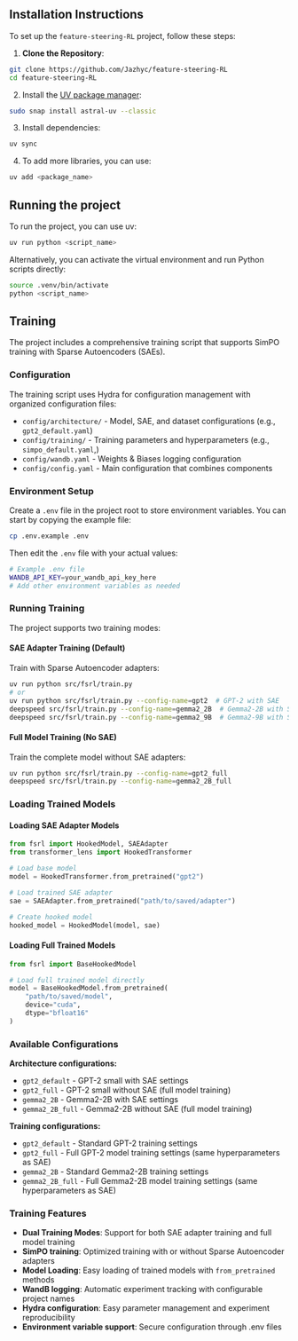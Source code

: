 ## Installation Instructions

To set up the `feature-steering-RL` project, follow these steps:

1. **Clone the Repository**:
```bash
git clone https://github.com/Jazhyc/feature-steering-RL
cd feature-steering-RL
```

2. Install the [UV package manager](https://docs.astral.sh/uv/getting-started/installation/):
```bash
sudo snap install astral-uv --classic
```

3. Install dependencies:
```bash
uv sync
```
4. To add more libraries, you can use:
```bash
uv add <package_name>
```

## Running the project

To run the project, you can use uv:
```bash
uv run python <script_name>
```

Alternatively, you can activate the virtual environment and run Python scripts directly:
```bash
source .venv/bin/activate
python <script_name>
```

## Training

The project includes a comprehensive training script that supports SimPO training with Sparse Autoencoders (SAEs).

### Configuration

The training script uses Hydra for configuration management with organized configuration files:

- `config/architecture/` - Model, SAE, and dataset configurations (e.g., `gpt2_default.yaml`)
- `config/training/` - Training parameters and hyperparameters (e.g., `simpo_default.yaml`,)
- `config/wandb.yaml` - Weights & Biases logging configuration
- `config/config.yaml` - Main configuration that combines components

### Environment Setup

Create a `.env` file in the project root to store environment variables. You can start by copying the example file:

```bash
cp .env.example .env
```

Then edit the `.env` file with your actual values:
```bash
# Example .env file
WANDB_API_KEY=your_wandb_api_key_here
# Add other environment variables as needed
```

### Running Training

The project supports two training modes:

#### SAE Adapter Training (Default)
Train with Sparse Autoencoder adapters:
```bash
uv run python src/fsrl/train.py
# or
uv run python src/fsrl/train.py --config-name=gpt2  # GPT-2 with SAE
deepspeed src/fsrl/train.py --config-name=gemma2_2B  # Gemma2-2B with SAE
deepspeed src/fsrl/train.py --config-name=gemma2_9B  # Gemma2-9B with SAE
```

#### Full Model Training (No SAE)
Train the complete model without SAE adapters:
```bash
uv run python src/fsrl/train.py --config-name=gpt2_full
deepspeed src/fsrl/train.py --config-name=gemma2_2B_full
```

### Loading Trained Models

#### Loading SAE Adapter Models
```python
from fsrl import HookedModel, SAEAdapter
from transformer_lens import HookedTransformer

# Load base model
model = HookedTransformer.from_pretrained("gpt2")

# Load trained SAE adapter
sae = SAEAdapter.from_pretrained("path/to/saved/adapter")

# Create hooked model
hooked_model = HookedModel(model, sae)
```

#### Loading Full Trained Models
```python
from fsrl import BaseHookedModel

# Load full trained model directly
model = BaseHookedModel.from_pretrained(
    "path/to/saved/model",
    device="cuda",
    dtype="bfloat16"
)
```

### Available Configurations

**Architecture configurations:**
- `gpt2_default` - GPT-2 small with SAE settings
- `gpt2_full` - GPT-2 small without SAE (full model training)
- `gemma2_2B` - Gemma2-2B with SAE settings  
- `gemma2_2B_full` - Gemma2-2B without SAE (full model training)

**Training configurations:**
- `gpt2_default` - Standard GPT-2 training settings
- `gpt2_full` - Full GPT-2 model training settings (same hyperparameters as SAE)
- `gemma2_2B` - Standard Gemma2-2B training settings
- `gemma2_2B_full` - Full Gemma2-2B model training settings (same hyperparameters as SAE)

### Training Features

- **Dual Training Modes**: Support for both SAE adapter training and full model training
- **SimPO training**: Optimized training with or without Sparse Autoencoder adapters
- **Model Loading**: Easy loading of trained models with `from_pretrained` methods
- **WandB logging**: Automatic experiment tracking with configurable project names
- **Hydra configuration**: Easy parameter management and experiment reproducibility
- **Environment variable support**: Secure configuration through .env files